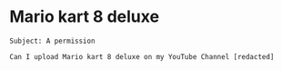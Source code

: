 # Mario kart 8 deluxe

    Subject: A permission

    Can I upload Mario kart 8 deluxe on my YouTube Channel [redacted]
